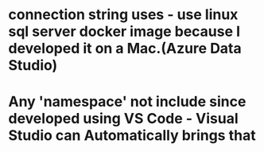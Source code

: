 
# connection string uses - use linux sql server docker image because I developed it on a Mac.(Azure Data Studio)
# Any 'namespace' not include since developed using VS Code - Visual Studio can Automatically brings that 